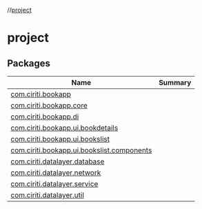 //[project](index.md)



# project  


## Packages  
  
|  Name|  Summary| 
|---|---|
| [com.ciriti.bookapp](com.ciriti.bookapp/index.md) | 
| [com.ciriti.bookapp.core](com.ciriti.bookapp.core/index.md) | 
| [com.ciriti.bookapp.di](com.ciriti.bookapp.di/index.md) | 
| [com.ciriti.bookapp.ui.bookdetails](com.ciriti.bookapp.ui.bookdetails/index.md) | 
| [com.ciriti.bookapp.ui.bookslist](com.ciriti.bookapp.ui.bookslist/index.md) | 
| [com.ciriti.bookapp.ui.bookslist.components](com.ciriti.bookapp.ui.bookslist.components/index.md) | 
| [com.ciriti.datalayer.database](com.ciriti.datalayer.database/index.md) | 
| [com.ciriti.datalayer.network](com.ciriti.datalayer.network/index.md) | 
| [com.ciriti.datalayer.service](com.ciriti.datalayer.service/index.md) | 
| [com.ciriti.datalayer.util](com.ciriti.datalayer.util/index.md) | 

